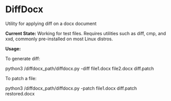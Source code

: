 # DiffDocx
Utility for applying diff on a docx document

**Current State:**
Working for test files.
Requires utilities such as diff, cmp, and xxd, commonly pre-installed on most Linux distros.



**Usage:**

To generate diff:

python3 /diffdocx_path/diffdocx.py -diff file1.docx file2.docx diff.patch

To patch a file:

python3 /diffdocx_path/diffdocx.py -patch file1.docx diff.patch restored.docx


